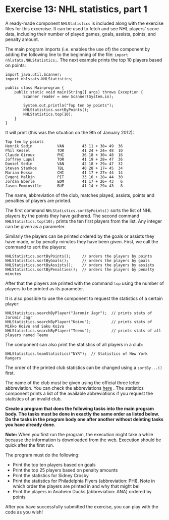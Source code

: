 # Exercise 13: NHL statistics, part 1

A ready-made component `NHLStatistics` is included along with the exercise files for this excercise. It can be used to fetch and see NHL players' score data, including their number of played games, goals, assists, points, and penalty amount.

The main program imports (i.e. enables the use of) the component by adding the following line to the beginning of the file: `import nhlstats.NHLStatistics;`. The next example prints the top 10 players based on points:

```
import java.util.Scanner;
import nhlstats.NHLStatistics;

public class Mainprogram {
    public static void main(String[] args) throws Exception {
        Scanner reader = new Scanner(System.in);

        System.out.println("Top ten by points");
        NHLStatistics.sortByPoints();
        NHLStatistics.top(10);
    }
}
```

It will print (this was the situation on the 9th of January 2012):

```
Top ten by points
Henrik Sedin           VAN        43 11 + 38= 49  36
Phil Kessel            TOR        41 24 + 24= 48  10
Claude Giroux          PHI        36 18 + 30= 48  16
Joffrey Lupul          TOR        41 19 + 28= 47  36
Daniel Sedin           VAN        42 18 + 29= 47  32
Steven Stamkos         TBL        40 28 + 17= 45  34
Marian Hossa           CHI        41 17 + 27= 44  14
Evgeni Malkin          PIT        33 16 + 28= 44  30
Jordan Eberle          EDM        41 17 + 26= 43   6
Jason Pominville       BUF        41 14 + 29= 43   8
```

The name, abbreviation of the club, matches played, assists, points and penalties of players are printed.

The first command `NHLStatistics.sortByPoints()` sorts the list of NHL players by the points they have gathered. The second command `NHLStatistics.top(10);` prints the ten first players from the list. Any integer can be given as a parameter.

Similarly the players can be printed ordered by the goals or assists they have made, or by penalty minutes they have been given. First, we call the command to sort the players:

```
NHLStatistics.sortByPoints();     // orders the players by points
NHLStatistics.sortByGoals();      // orders the players by goals
NHLStatistics.sortByAssists();    // orders the players by assists
NHLStatistics.sortByPenalties();  // orders the players by penalty minutes
```

After that the players are printed with the command `top` using the number of players to be printed as its parameter.

It is also possible to use the component to request the statistics of a certain player:

```
NHLStatistics.searchByPlayer("Jaromir Jagr");  // prints stats of Jaromir Jagr
NHLStatistics.searchByPlayer("Koivu");         // prints stats of Mikko Koivu and Saku Koivu
NHLStatistics.searchByPlayer("Teemu");         // prints stats of all players named Teemu
```

The component can also print the statistics of all players in a club:

```
NHLStatistics.teamStatistics("NYR");  // Statistics of New York Rangers
```

The order of the printed club statistics can be changed using a `sortBy...()` first.

The name of the club must be given using the official three letter abbreviation. You can check the abbreviations [here](http://everything2.com/title/Ice+hockey+acronyms+and+abbreviations) . The statistics component prints a list of the available abbreviations if you request the statistics of an invalid club.

__Create a program that does the following tasks into the main program body. The tasks must be done in exactly the same order as listed below. Do the tasks in the program body one after another without deleting tasks you have already done.__

__Note:__ When you first run the program, the execution might take a while because the information is downloaded from the web. Execution should be quick after the first run.

The program must do the following:

* Print the top ten players based on goals
* Print the top 25 players based on penalty amounts
* Print the statistics for Sidney Crosby
* Print the statistics for Philadelphia Flyers (abbreviation: PHI). Note in which order the players are printed in and why that might be!
* Print the players in Anaheim Ducks (abbreviation: ANA) ordered by points

After you have successfully submitted the exercise, you can play with the code as you wish!
